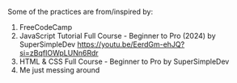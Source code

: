 Some of the practices are from/inspired by:
1. FreeCodeCamp
2. JavaScript Tutorial Full Course - Beginner to Pro (2024) by SuperSimpleDev
    https://youtu.be/EerdGm-ehJQ?si=zBqfIOWpLUNn6Rdr
3. HTML & CSS Full Course - Beginner to Pro by SuperSimpleDev
4. Me just messing around
